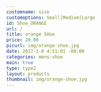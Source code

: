 ```yaml
---
customname: size
customoptions: Small|Medium|Large
id: Shoe_ORANGE
url: /
title: orange SHoe
price: 20.00
picurl: img/orange-shoe.jpg
date: 2017-2-8 4:51:01 -08:00
categories: mens-shoe
main: true
type: type2
layout: products
thumbnail: img/orange-shoe.jpg
---
```

